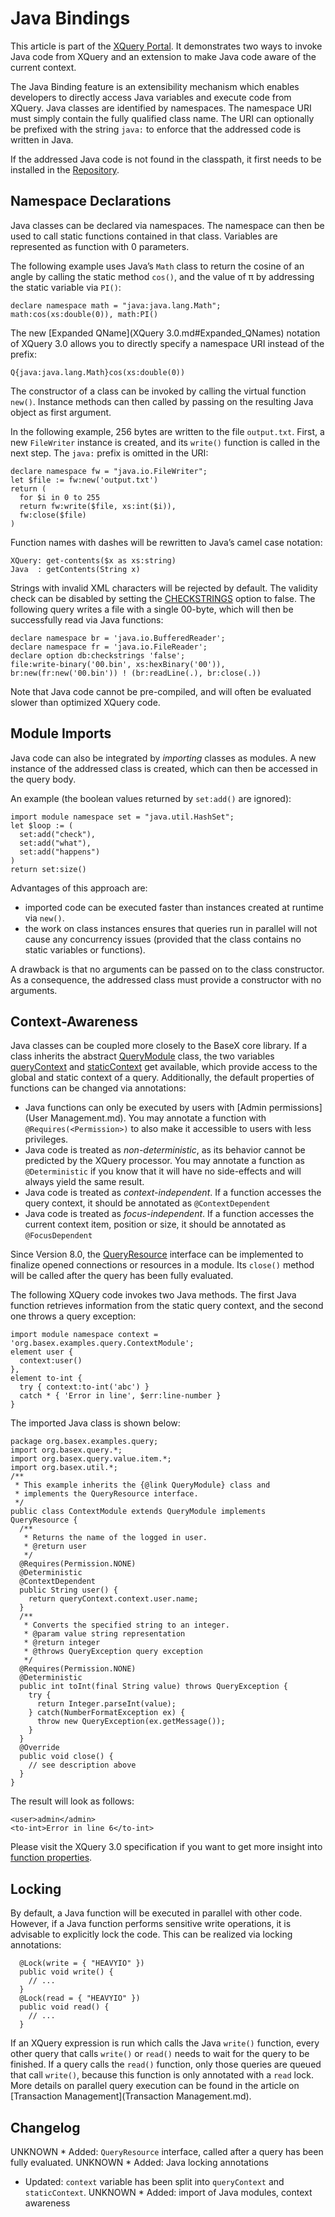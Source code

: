 
# Java Bindings
 


 
This article is part of the [XQuery Portal](XQuery.md). It demonstrates two ways to invoke Java code from XQuery and an extension to make Java code aware of the current context. 

 
The Java Binding feature is an extensibility mechanism which enables developers to directly access Java variables and execute code from XQuery. Java classes are identified by namespaces. The namespace URI must simply contain the fully qualified class name. The URI can optionally be prefixed with the string `java:` to enforce that the addressed code is written in Java. 

 
If the addressed Java code is not found in the classpath, it first needs to be installed in the [Repository](Repository.md). 

 
## Namespace Declarations

Java classes can be declared via namespaces. The namespace can then be used to call static functions contained in that class. Variables are represented as function with 0 parameters. 


The following example uses Java’s `Math` class to return the cosine of an angle by calling the static method `cos()`, and the value of π by addressing the static variable via `PI()`: 


    declare namespace math = "java:java.lang.Math";
    math:cos(xs:double(0)), math:PI()


The new [Expanded QName](XQuery 3.0.md#Expanded_QNames) notation of XQuery 3.0 allows you to directly specify a namespace URI instead of the prefix: 


    Q{java:java.lang.Math}cos(xs:double(0))


The constructor of a class can be invoked by calling the virtual function `new()`. Instance methods can then called by passing on the resulting Java object as first argument. 


In the following example, 256 bytes are written to the file `output.txt`. First, a new `FileWriter` instance is created, and its `write()` function is called in the next step. The `java:` prefix is omitted in the URI: 


    declare namespace fw = "java.io.FileWriter";
    let $file := fw:new('output.txt')
    return (
      for $i in 0 to 255
      return fw:write($file, xs:int($i)),
      fw:close($file)
    )


Function names with dashes will be rewritten to Java’s camel case notation: 


    XQuery: get-contents($x as xs:string) 
    Java  : getContents(String x)


Strings with invalid XML characters will be rejected by default. The validity check can be disabled by setting the [CHECKSTRINGS](Options.md#CHECKSTRINGS) option to false. The following query writes a file with a single 00-byte, which will then be successfully read via Java functions: 


    declare namespace br = 'java.io.BufferedReader';
    declare namespace fr = 'java.io.FileReader';
    declare option db:checkstrings 'false';
    file:write-binary('00.bin', xs:hexBinary('00')),
    br:new(fr:new('00.bin')) ! (br:readLine(.), br:close(.))


Note that Java code cannot be pre-compiled, and will often be evaluated slower than optimized XQuery code. 

 
## Module Imports

Java code can also be integrated by _importing_ classes as modules. A new instance of the addressed class is created, which can then be accessed in the query body. 


An example (the boolean values returned by `set:add()` are ignored): 


    import module namespace set = "java.util.HashSet";
    let $loop := (
      set:add("check"),
      set:add("what"),
      set:add("happens")
    )
    return set:size()


Advantages of this approach are: 

 * imported code can be executed faster than instances created at runtime via `new()`. 
 * the work on class instances ensures that queries run in parallel will not cause any concurrency issues (provided that the class contains no static variables or functions). 

A drawback is that no arguments can be passed on to the class constructor. As a consequence, the addressed class must provide a constructor with no arguments. 

 
## Context-Awareness

Java classes can be coupled more closely to the BaseX core library. If a class inherits the abstract [QueryModule](https://github.com/BaseXdb/basex/blob/master/basex-core/src/main/java/org/basex/query/QueryModule.java) class, the two variables [queryContext](https://github.com/BaseXdb/basex/blob/master/basex-core/src/main/java/org/basex/query/QueryContext.java) and [staticContext](https://github.com/BaseXdb/basex/blob/master/basex-core/src/main/java/org/basex/query/StaticContext.java) get available, which provide access to the global and static context of a query. Additionally, the default properties of functions can be changed via annotations: 

 * Java functions can only be executed by users with [Admin permissions](User Management.md). You may annotate a function with `@Requires(<Permission>)` to also make it accessible to users with less privileges. 
 * Java code is treated as _non-deterministic_, as its behavior cannot be predicted by the XQuery processor. You may annotate a function as `@Deterministic` if you know that it will have no side-effects and will always yield the same result. 
 * Java code is treated as _context-independent_. If a function accesses the query context, it should be annotated as `@ContextDependent`
 * Java code is treated as _focus-independent_. If a function accesses the current context item, position or size, it should be annotated as `@FocusDependent`

Since Version 8.0, the [QueryResource](https://github.com/BaseXdb/basex/blob/master/basex-core/src/main/java/org/basex/query/QueryResource.java) interface can be implemented to finalize opened connections or resources in a module. Its `close()` method will be called after the query has been fully evaluated. 


The following XQuery code invokes two Java methods. The first Java function retrieves information from the static query context, and the second one throws a query exception: 


    import module namespace context = 'org.basex.examples.query.ContextModule';
    element user {
      context:user()
    },
    element to-int {
      try { context:to-int('abc') }
      catch * { 'Error in line', $err:line-number }
    }


The imported Java class is shown below: 


    package org.basex.examples.query;
    import org.basex.query.*;
    import org.basex.query.value.item.*;
    import org.basex.util.*;
    /**
     * This example inherits the {@link QueryModule} class and
     * implements the QueryResource interface.
     */
    public class ContextModule extends QueryModule implements QueryResource {
      /**
       * Returns the name of the logged in user.
       * @return user
       */
      @Requires(Permission.NONE)
      @Deterministic
      @ContextDependent
      public String user() {
        return queryContext.context.user.name;
      }
      /**
       * Converts the specified string to an integer.
       * @param value string representation
       * @return integer
       * @throws QueryException query exception
       */
      @Requires(Permission.NONE)
      @Deterministic
      public int toInt(final String value) throws QueryException {
        try {
          return Integer.parseInt(value);
        } catch(NumberFormatException ex) {
          throw new QueryException(ex.getMessage());
        }
      }
      @Override
      public void close() {
        // see description above
      }
    }


The result will look as follows: 


    <user>admin</admin>
    <to-int>Error in line 6</to-int>


Please visit the XQuery 3.0 specification if you want to get more insight into [function properties](http://www.w3.org/TR/xpath-functions-30/#properties-of-functions). 

 
## Locking

By default, a Java function will be executed in parallel with other code. However, if a Java function performs sensitive write operations, it is advisable to explicitly lock the code. This can be realized via locking annotations: 


      @Lock(write = { "HEAVYIO" })
      public void write() {
        // ...
      }
      @Lock(read = { "HEAVYIO" })
      public void read() {
        // ...
      }


If an XQuery expression is run which calls the Java `write()` function, every other query that calls `write()` or `read()` needs to wait for the query to be finished. If a query calls the `read()` function, only those queries are queued that call `write()`, because this function is only annotated with a `read` lock. More details on parallel query execution can be found in the article on [Transaction Management](Transaction Management.md). 

 
## Changelog
UNKNOWN * Added: `QueryResource` interface, called after a query has been fully evaluated. 
UNKNOWN * Added: Java locking annotations 
 * Updated: `context` variable has been split into `queryContext` and `staticContext`. 
UNKNOWN * Added: import of Java modules, context awareness 
